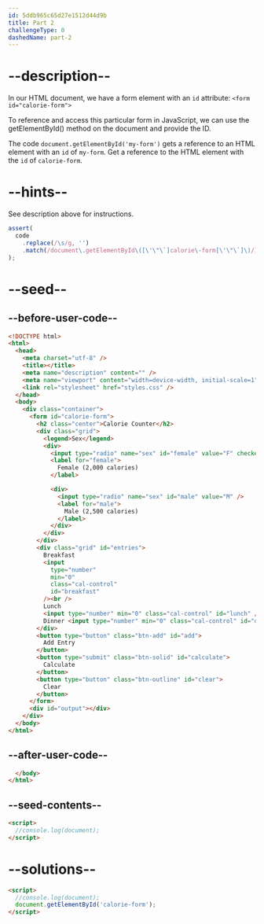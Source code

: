 ```yaml
---
id: 5ddb965c65d27e1512d44d9b
title: Part 2
challengeType: 0
dashedName: part-2
---
```


# --description--

In our HTML document, we have a form element with an `id` attribute: `<form id="calorie-form">`

To reference and access this particular form in JavaScript, we can use the getElementById() method on the document and provide the ID.

The code `document.getElementById('my-form')` gets a reference to an HTML element with an `id` of `my-form`. Get a reference to the HTML element with the `id` of `calorie-form`.

# --hints--

See description above for instructions.

```js
assert(
  code
    .replace(/\s/g, '')
    .match(/document\.getElementById\([\'\"\`]calorie\-form[\'\"\`]\)/)
);
```

# --seed--

## --before-user-code--

```html
<!DOCTYPE html>
<html>
  <head>
    <meta charset="utf-8" />
    <title></title>
    <meta name="description" content="" />
    <meta name="viewport" content="width=device-width, initial-scale=1" />
    <link rel="stylesheet" href="styles.css" />
  </head>
  <body>
    <div class="container">
      <form id="calorie-form">
        <h2 class="center">Calorie Counter</h2>
        <div class="grid">
          <legend>Sex</legend>
          <div>
            <input type="radio" name="sex" id="female" value="F" checked />
            <label for="female">
              Female (2,000 calories)
            </label>

            <div>
              <input type="radio" name="sex" id="male" value="M" />
              <label for="male">
                Male (2,500 calories)
              </label>
            </div>
          </div>
        </div>
        <div class="grid" id="entries">
          Breakfast
          <input
            type="number"
            min="0"
            class="cal-control"
            id="breakfast"
          /><br />
          Lunch
          <input type="number" min="0" class="cal-control" id="lunch" /><br />
          Dinner <input type="number" min="0" class="cal-control" id="dinner" />
        </div>
        <button type="button" class="btn-add" id="add">
          Add Entry
        </button>
        <button type="submit" class="btn-solid" id="calculate">
          Calculate
        </button>
        <button type="button" class="btn-outline" id="clear">
          Clear
        </button>
      </form>
      <div id="output"></div>
    </div>
  </body>
</html>
```

## --after-user-code--

```html
  </body>
</html>
```

## --seed-contents--

```html
<script>
  //console.log(document);
</script>
```

# --solutions--

```html
<script>
  //console.log(document);
  document.getElementById('calorie-form');
</script>
```